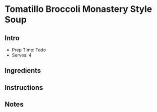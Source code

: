 # Tomatillo Broccoli Monastery Style Soup

## Intro

- Prep Time: Todo
- Serves: 4

## Ingredients


## Instructions

## Notes
